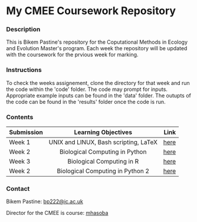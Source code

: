 # My CMEE Coursework Repository

### Description
This is Bikem Pastine's repository for the Coputational Methods in Ecology and Evolution Master's program. Each week the repository will be updated with the coursework for the prvious week for marking. 

### Instructions
To check the weeks assignement, clone the directory for that week and run the code within the 'code' folder. The code may prompt for inputs. Appropriate example inputs can be found in the 'data' folder. The outupts of the code can be found in the 'results' folder once the code is run. 

### Contents
| Submission  |      Learning Objectives      |  Link |
|----------|:-------------:|------:|
| Week 1 |  UNIX and LINUX, Bash scripting, LaTeX | [here](https://github.com/bikempastine/CMEECourseWork/tree/main/week1) |
| Week 2 |   Biological Computing in Python    |   [here](https://github.com/bikempastine/CMEECourseWork/tree/main/week2) |
| Week 3 |   Biological Computing in R   |   [here](https://github.com/bikempastine/CMEECourseWork/tree/main/week3) |
| Week 2 |   Biological Computing in Python 2    |   [here](https://github.com/bikempastine/CMEECourseWork/tree/main/week2) |

### Contact
Bikem Pastine: bp222@ic.ac.uk

Director for the CMEE is course: [mhasoba](https://github.com/mhasoba/TheMulQuaBio)

